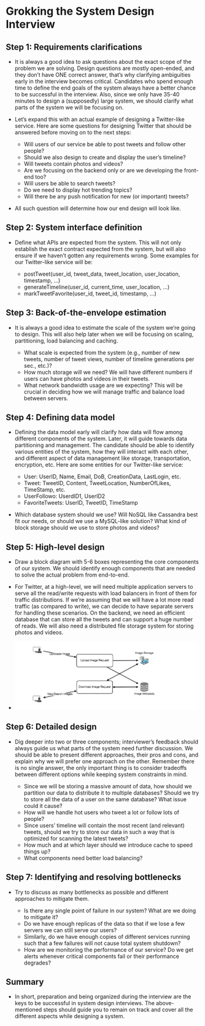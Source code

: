 # Grokking the System Design Interview


## Step 1: Requirements clarifications

* It is always a good idea to ask questions about the exact scope of the problem we are solving. Design questions are mostly open-ended, and they don’t have ONE correct answer, that’s why clarifying ambiguities early in the interview becomes critical. Candidates who spend enough time to define the end goals of the system always have a better chance to be successful in the interview. Also, since we only have 35-40 minutes to design a (supposedly) large system, we should clarify what parts of the system we will be focusing on.

* Let’s expand this with an actual example of designing a Twitter-like service. Here are some questions for designing Twitter that should be answered before moving on to the next steps:

    * Will users of our service be able to post tweets and follow other people?
    * Should we also design to create and display the user’s timeline?
    * Will tweets contain photos and videos?
    * Are we focusing on the backend only or are we developing the front-end too?
    * Will users be able to search tweets?
    * Do we need to display hot trending topics?
    * Will there be any push notification for new (or important) tweets?

* All such question will determine how our end design will look like.

## Step 2: System interface definition

* Define what APIs are expected from the system. This will not only establish the exact contract expected from the system, but will also ensure if we haven’t gotten any requirements wrong. Some examples for our Twitter-like service will be:

    * postTweet(user_id, tweet_data, tweet_location, user_location, timestamp, …)  
    * generateTimeline(user_id, current_time, user_location, …)  
    * markTweetFavorite(user_id, tweet_id, timestamp, …) 

## Step 3: Back-of-the-envelope estimation

* It is always a good idea to estimate the scale of the system we’re going to design. This will also help later when we will be focusing on scaling, partitioning, load balancing and caching.

    * What scale is expected from the system (e.g., number of new tweets, number of tweet views, number of timeline generations per sec., etc.)?
    * How much storage will we need? We will have different numbers if users can have photos and videos in their tweets.
    * What network bandwidth usage are we expecting? This will be crucial in deciding how we will manage traffic and balance load between servers.

## Step 4: Defining data model

* Defining the data model early will clarify how data will flow among different components of the system. Later, it will guide towards data partitioning and management. The candidate should be able to identify various entities of the system, how they will interact with each other, and different aspect of data management like storage, transportation, encryption, etc. Here are some entities for our Twitter-like service:

    * User: UserID, Name, Email, DoB, CreationData, LastLogin, etc.
    * Tweet: TweetID, Content, TweetLocation, NumberOfLikes, TimeStamp, etc.
    * UserFollowo: UserdID1, UserID2
    * FavoriteTweets: UserID, TweetID, TimeStamp

* Which database system should we use? Will NoSQL like Cassandra best fit our needs, or should we use a MySQL-like solution? What kind of block storage should we use to store photos and videos?

## Step 5: High-level design

* Draw a block diagram with 5-6 boxes representing the core components of our system. We should identify enough components that are needed to solve the actual problem from end-to-end.

* For Twitter, at a high-level, we will need multiple application servers to serve all the read/write requests with load balancers in front of them for traffic distributions. If we’re assuming that we will have a lot more read traffic (as compared to write), we can decide to have separate servers for handling these scenarios. On the backend, we need an efficient database that can store all the tweets and can support a huge number of reads. We will also need a distributed file storage system for storing photos and videos.

* ![upload_image.png](./upload_image.png)

## Step 6: Detailed design

* Dig deeper into two or three components; interviewer’s feedback should always guide us what parts of the system need further discussion. We should be able to present different approaches, their pros and cons, and explain why we will prefer one approach on the other. Remember there is no single answer, the only important thing is to consider tradeoffs between different options while keeping system constraints in mind.

    * Since we will be storing a massive amount of data, how should we partition our data to distribute it to multiple databases? Should we try to store all the data of a user on the same database? What issue could it cause?
    * How will we handle hot users who tweet a lot or follow lots of people?
    * Since users’ timeline will contain the most recent (and relevant) tweets, should we try to store our data in such a way that is optimized for scanning the latest tweets?
    * How much and at which layer should we introduce cache to speed things up?
    * What components need better load balancing?

## Step 7: Identifying and resolving bottlenecks

* Try to discuss as many bottlenecks as possible and different approaches to mitigate them.

    * Is there any single point of failure in our system? What are we doing to mitigate it?
    * Do we have enough replicas of the data so that if we lose a few servers we can still serve our users?
    * Similarly, do we have enough copies of different services running such that a few failures will not cause total system shutdown?
    * How are we monitoring the performance of our service? Do we get alerts whenever critical components fail or their performance degrades?

## Summary

* In short, preparation and being organized during the interview are the keys to be successful in system design interviews. The above-mentioned steps should guide you to remain on track and cover all the different aspects while designing a system.